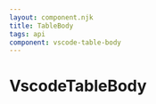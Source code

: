 ```yaml
---
layout: component.njk
title: TableBody
tags: api
component: vscode-table-body
---
```


# VscodeTableBody
